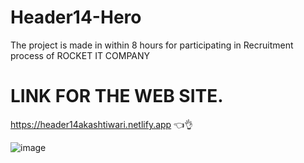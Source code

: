 # Header14-Hero
The project is made in within 8 hours for participating in Recruitment process of ROCKET IT COMPANY


# LINK FOR THE WEB SITE.
https://header14akashtiwari.netlify.app 👈👌

![image](https://github.com/AKASH1INDIAN/Header14-Hero/assets/94530512/367ba360-5bf8-40c1-8424-268cb3837bca)

